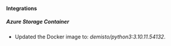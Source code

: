 #### Integrations
##### Azure Storage Container
- Updated the Docker image to: *demisto/python3:3.10.11.54132*.
